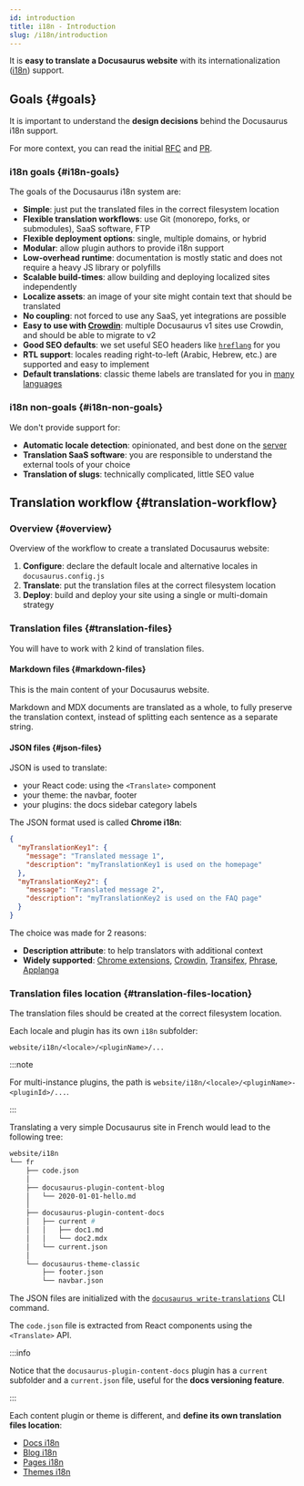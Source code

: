 ```yaml
---
id: introduction
title: i18n - Introduction
slug: /i18n/introduction
---
```


It is **easy to translate a Docusaurus website** with its internationalization ([i18n](https://en.wikipedia.org/wiki/Internationalization_and_localization)) support.

## Goals {#goals}

It is important to understand the **design decisions** behind the Docusaurus i18n support.

For more context, you can read the initial [RFC](https://github.com/facebook/docusaurus/issues/3317) and [PR](https://github.com/facebook/docusaurus/pull/3325).

### i18n goals {#i18n-goals}

The goals of the Docusaurus i18n system are:

- **Simple**: just put the translated files in the correct filesystem location
- **Flexible translation workflows**: use Git (monorepo, forks, or submodules), SaaS software, FTP
- **Flexible deployment options**: single, multiple domains, or hybrid
- **Modular**: allow plugin authors to provide i18n support
- **Low-overhead runtime**: documentation is mostly static and does not require a heavy JS library or polyfills
- **Scalable build-times**: allow building and deploying localized sites independently
- **Localize assets**: an image of your site might contain text that should be translated
- **No coupling**: not forced to use any SaaS, yet integrations are possible
- **Easy to use with [Crowdin](https://crowdin.com/)**: multiple Docusaurus v1 sites use Crowdin, and should be able to migrate to v2
- **Good SEO defaults**: we set useful SEO headers like [`hreflang`](https://developers.google.com/search/docs/advanced/crawling/localized-versions) for you
- **RTL support**: locales reading right-to-left (Arabic, Hebrew, etc.) are supported and easy to implement
- **Default translations**: classic theme labels are translated for you in [many languages](https://github.com/facebook/docusaurus/tree/main/packages/docusaurus-theme-classic/codeTranslations)

### i18n non-goals {#i18n-non-goals}

We don't provide support for:

- **Automatic locale detection**: opinionated, and best done on the [server](../deployment.mdx)
- **Translation SaaS software**: you are responsible to understand the external tools of your choice
- **Translation of slugs**: technically complicated, little SEO value

## Translation workflow {#translation-workflow}

### Overview {#overview}

Overview of the workflow to create a translated Docusaurus website:

1. **Configure**: declare the default locale and alternative locales in `docusaurus.config.js`
1. **Translate**: put the translation files at the correct filesystem location
1. **Deploy**: build and deploy your site using a single or multi-domain strategy

### Translation files {#translation-files}

You will have to work with 2 kind of translation files.

#### Markdown files {#markdown-files}

This is the main content of your Docusaurus website.

Markdown and MDX documents are translated as a whole, to fully preserve the translation context, instead of splitting each sentence as a separate string.

#### JSON files {#json-files}

JSON is used to translate:

- your React code: using the `<Translate>` component
- your theme: the navbar, footer
- your plugins: the docs sidebar category labels

The JSON format used is called **Chrome i18n**:

```json
{
  "myTranslationKey1": {
    "message": "Translated message 1",
    "description": "myTranslationKey1 is used on the homepage"
  },
  "myTranslationKey2": {
    "message": "Translated message 2",
    "description": "myTranslationKey2 is used on the FAQ page"
  }
}
```

The choice was made for 2 reasons:

- **Description attribute**: to help translators with additional context
- **Widely supported**: [Chrome extensions](https://developer.chrome.com/docs/extensions/mv2/i18n-messages/), [Crowdin](https://support.crowdin.com/file-formats/chrome-json/), [Transifex](https://docs.transifex.com/formats/chrome-json), [Phrase](https://help.phrase.com/help/chrome-json-messages), [Applanga](https://www.applanga.com/docs/formats/chrome_i18n_json)

### Translation files location {#translation-files-location}

The translation files should be created at the correct filesystem location.

Each locale and plugin has its own `i18n` subfolder:

```
website/i18n/<locale>/<pluginName>/...
```

:::note

For multi-instance plugins, the path is `website/i18n/<locale>/<pluginName>-<pluginId>/...`.

:::

Translating a very simple Docusaurus site in French would lead to the following tree:

```bash
website/i18n
└── fr
    ├── code.json
    │
    ├── docusaurus-plugin-content-blog
    │   └── 2020-01-01-hello.md
    │
    ├── docusaurus-plugin-content-docs
    │   ├── current #
    │   │   ├── doc1.md
    │   │   └── doc2.mdx
    │   └── current.json
    │
    └── docusaurus-theme-classic
        ├── footer.json
        └── navbar.json
```

The JSON files are initialized with the [`docusaurus write-translations`](../cli.md#docusaurus-write-translations-sitedir) CLI command.

The `code.json` file is extracted from React components using the `<Translate>` API.

:::info

Notice that the `docusaurus-plugin-content-docs` plugin has a `current` subfolder and a `current.json` file, useful for the **docs versioning feature**.

:::

Each content plugin or theme is different, and **define its own translation files location**:

- [Docs i18n](../api/plugins/plugin-content-docs.md#i18n)
- [Blog i18n](../api/plugins/plugin-content-blog.md#i18n)
- [Pages i18n](../api/plugins/plugin-content-pages.md#i18n)
- [Themes i18n](../api/themes/theme-configuration.md#i18n)
